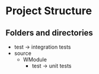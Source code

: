 # Project Structure

## Folders and directories
* test -> integration tests
* source
    * WModule
        * test -> unit tests
